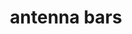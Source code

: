 ---
layout: symbols
title: antenna bars
emoji: antenna_bars
permalink: 📶.html
image: assets/img/3moji/antenna_bars.png
---